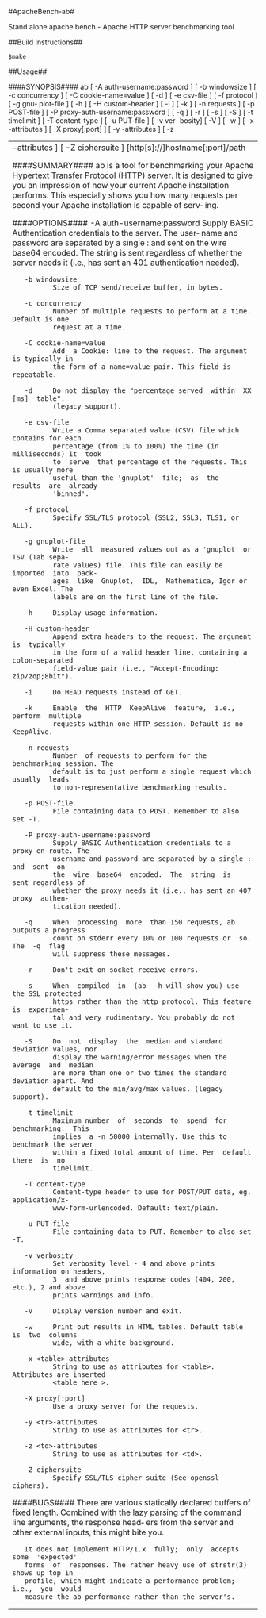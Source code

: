 #ApacheBench-ab#

Stand alone apache bench - Apache HTTP server benchmarking tool

##Build Instructions##

	$make 


##Usage##

####SYNOPSIS####
       ab [ -A auth-username:password ] [ -b windowsize ] [ -c concurrency ] [
       -C cookie-name=value ] [ -d ] [ -e csv-file ] [ -f protocol ] [ -g gnu‐
       plot-file ] [ -h ] [ -H custom-header ] [ -i ] [ -k ] [ -n requests ] [
       -p POST-file ] [ -P proxy-auth-username:password ] [ -q ] [ -r ] [ -s ]
       [  -S  ] [ -t timelimit ] [ -T content-type ] [ -u PUT-file ] [ -v ver‐
       bosity] [ -V ] [ -w ] [ -x <table>-attributes ] [ -X proxy[:port]  ]  [
       -y  <tr>-attributes  ]  [  -z  <td>-attributes  ]  [  -Z  ciphersuite ]
       [http[s]://]hostname[:port]/path



####SUMMARY####
       ab is a tool for benchmarking your Apache Hypertext  Transfer  Protocol
       (HTTP)  server.  It  is  designed to give you an impression of how your
       current Apache installation performs. This  especially  shows  you  how
       many  requests  per second your Apache installation is capable of serv‐
       ing.



####OPTIONS####
       -A auth-username:password
              Supply BASIC Authentication credentials to the server. The user‐
              name  and  password  are separated by a single : and sent on the
              wire base64 encoded. The string is sent  regardless  of  whether
              the  server  needs  it  (i.e.,  has  sent  an 401 authentication
              needed).

       -b windowsize
              Size of TCP send/receive buffer, in bytes.

       -c concurrency
              Number of multiple requests to perform at a time. Default is one
              request at a time.

       -C cookie-name=value
              Add  a Cookie: line to the request. The argument is typically in
              the form of a name=value pair. This field is repeatable.

       -d     Do not display the "percentage served  within  XX  [ms]  table".
              (legacy support).

       -e csv-file
              Write a Comma separated value (CSV) file which contains for each
              percentage (from 1% to 100%) the time (in milliseconds) it  took
              to  serve  that percentage of the requests. This is usually more
              useful than the 'gnuplot'  file;  as  the  results  are  already
              'binned'.

       -f protocol
              Specify SSL/TLS protocol (SSL2, SSL3, TLS1, or ALL).

       -g gnuplot-file
              Write  all  measured values out as a 'gnuplot' or TSV (Tab sepa‐
              rate values) file. This file can easily be imported  into  pack‐
              ages  like  Gnuplot,  IDL,  Mathematica, Igor or even Excel. The
              labels are on the first line of the file.

       -h     Display usage information.

       -H custom-header
              Append extra headers to the request. The argument  is  typically
              in the form of a valid header line, containing a colon-separated
              field-value pair (i.e., "Accept-Encoding: zip/zop;8bit").

       -i     Do HEAD requests instead of GET.

       -k     Enable  the  HTTP  KeepAlive  feature,  i.e.,  perform  multiple
              requests within one HTTP session. Default is no KeepAlive.

       -n requests
              Number  of requests to perform for the benchmarking session. The
              default is to just perform a single request which usually  leads
              to non-representative benchmarking results.

       -p POST-file
              File containing data to POST. Remember to also set -T.

       -P proxy-auth-username:password
              Supply BASIC Authentication credentials to a proxy en-route. The
              username and password are separated by a single :  and  sent  on
              the  wire  base64  encoded.  The  string  is  sent regardless of
              whether the proxy needs it (i.e., has sent an 407 proxy  authen‐
              tication needed).

       -q     When  processing  more  than 150 requests, ab outputs a progress
              count on stderr every 10% or 100 requests or  so.  The  -q  flag
              will suppress these messages.

       -r     Don't exit on socket receive errors.

       -s     When  compiled  in  (ab  -h will show you) use the SSL protected
              https rather than the http protocol. This feature is  experimen‐
              tal and very rudimentary. You probably do not want to use it.

       -S     Do  not  display  the  median and standard deviation values, nor
              display the warning/error messages when the average  and  median
              are more than one or two times the standard deviation apart. And
              default to the min/avg/max values. (legacy support).

       -t timelimit
              Maximum number  of  seconds  to  spend  for  benchmarking.  This
              implies  a -n 50000 internally. Use this to benchmark the server
              within a fixed total amount of time. Per  default  there  is  no
              timelimit.

       -T content-type
              Content-type header to use for POST/PUT data, eg. application/x-
              www-form-urlencoded. Default: text/plain.

       -u PUT-file
              File containing data to PUT. Remember to also set -T.

       -v verbosity
              Set verbosity level - 4 and above prints information on headers,
              3  and above prints response codes (404, 200, etc.), 2 and above
              prints warnings and info.

       -V     Display version number and exit.

       -w     Print out results in HTML tables. Default table is  two  columns
              wide, with a white background.

       -x <table>-attributes
              String to use as attributes for <table>. Attributes are inserted
              <table here >.

       -X proxy[:port]
              Use a proxy server for the requests.

       -y <tr>-attributes
              String to use as attributes for <tr>.

       -z <td>-attributes
              String to use as attributes for <td>.

       -Z ciphersuite
              Specify SSL/TLS cipher suite (See openssl ciphers).


####BUGS####
       There are various statically declared buffers of fixed length. Combined
       with the lazy parsing of the command line arguments, the response head‐
       ers from the server and other external inputs, this might bite you.


       It does not implement HTTP/1.x  fully;  only  accepts  some  'expected'
       forms  of  responses. The rather heavy use of strstr(3) shows up top in
       profile, which might indicate a performance problem;  i.e.,  you  would
       measure the ab performance rather than the server's.
